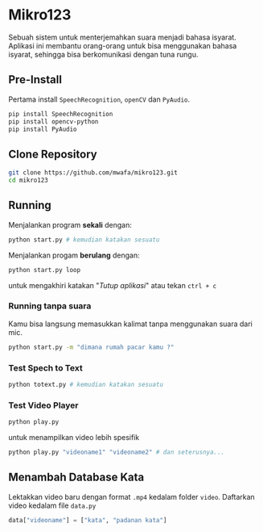 # Mikro123

Sebuah sistem untuk menterjemahkan suara menjadi bahasa isyarat.
Aplikasi ini membantu orang-orang untuk bisa menggunakan bahasa isyarat,
sehingga bisa berkomunikasi dengan tuna rungu.

## Pre-Install

Pertama install `SpeechRecognition`, `openCV` dan `PyAudio`.

```bash
pip install SpeechRecognition
pip install opencv-python
pip install PyAudio
```

## Clone Repository

```bash
git clone https://github.com/mwafa/mikro123.git
cd mikro123
```

## Running

Menjalankan program __sekali__ dengan:

```bash
python start.py # kemudian katakan sesuatu
```

Menjalankan progam __berulang__ dengan:

```bash
python start.py loop
```

untuk mengakhiri katakan "_Tutup aplikasi_" atau tekan `ctrl + c` 

### Running tanpa suara

Kamu bisa langsung memasukkan kalimat tanpa menggunakan suara dari mic.

```bash
python start.py -m "dimana rumah pacar kamu ?"
```

### Test Spech to Text

```bash
python totext.py # kemudian katakan sesuatu
```

### Test Video Player

```bash
python play.py
```

untuk menampilkan video lebih spesifik

```bash
python play.py "videoname1" "videoname2" # dan seterusnya...
```


## Menambah Database Kata

Lektakkan video baru dengan format `.mp4` kedalam folder `video`.
Daftarkan video kedalam file `data.py`

```python
data["videoname"] = ["kata", "padanan kata"]
```